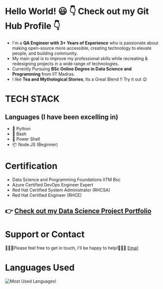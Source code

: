 # Hello World! 😃 👇 Check out my Git Hub Profile 👇



- I'm a **QA Engineer with 3+ Years of Experience**  who is passionate about making open-source more accessible, creating technology to elevate people, and building community.
- My main goal is to improve my professional skills while recreating & redesigning projects in a wide range of technologies.
- Currently Pursuing **BSc Online Degree in Data Science and Programming** from IIT Madras.
- I like **Tea and Mythological Stories**, Its a Great Blend !! Try it out 😉

# TECH STACK
## Languages (I have been excelling in)

  - 🐍 Python
  - 🤖 Bash
  - 🦾 Power Shell
  - 📦 Node.JS (Beginner)
  
# Certification
  
  - Data Science and Programming Foundations IITM Bsc
  - Azure Certified DevOps Engineer Expert 
  - Red Hat Certified System Administrator (RHCSA)
  - Red Hat Certified Engineer (RHCE)

## 👉 [Check out my Data Science Project Portfolio](https://santo-mantras.github.io/websiteportfolio/)

# Support or Contact

👨🏻‍💻Please feel free to get in touch, I'll be happy to help!💁🏻‍♂️ [Email](https://www.santosh.verma01073@gmail.com)

# Languages Used 

![Most Used Languages!](https://camo.githubusercontent.com/26bd1137196745c8c92970cd9803459f8530365c33d55a7c6da5f0d46abb6d3d/68747470733a2f2f6769746875622d726561646d652d73746174732e76657263656c2e6170702f6170692f746f702d6c616e67732f3f757365726e616d653d6e616b756c6268617469267468656d653d6d65726b6f266c61796f75743d636f6d7061637426686964655f6c616e67735f62656c6f773d31 "Languages Used")


<!---
santo-mantras/santo-mantras is a ✨ special ✨ repository because its `README.md` (this file) appears on your GitHub profile.
You can click the Preview link to take a look at your changes.
--->
